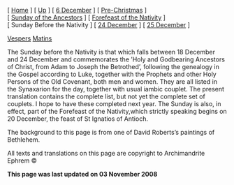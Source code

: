 \[ [Home](index.md) \] \[ [Up](dec-int.md) \] \[ [6 December](6_december.md) \] \[ [Pre-Christmas](pre-christmas.md) \] \[ [Sunday of the Ancestors](sunday_of_the_ancestors.md) \] \[ [Forefeast of the Nativity](forefeas.md) \] \[ Sunday Before the Nativity \] \[ [24 December](24dec.md) \] \[ [25 December](25dec.md) \]

[Vespers](sunbefnatV.md) [Matins](sunbefnatM.md)

The Sunday before the Nativity is that which falls between 18 December and 24 December and commemorates the ’Holy and Godbearing Ancestors of Christ, from Adam to Joseph the Betrothed’, following the genealogy in the Gospel according to Luke, together with the Prophets and other Holy Persons of the Old Covenant, both men and women. They are all listed in the Synaxarion for the day, together with usual iambic couplet. The present translation contains the complete list, but not yet the complete set of couplets. I hope to have these completed next year. The Sunday is also, in effect, part of the Forefeast of the Nativity,which strictly speaking begins on 20 December, the feast of St Ignatios of Antioch.

The background to this page is from one of David Roberts’s paintings of Bethlehem.

All texts and translations on this page are copyright to Archimandrite Ephrem ©

**This page was last updated on 03 November 2008**

